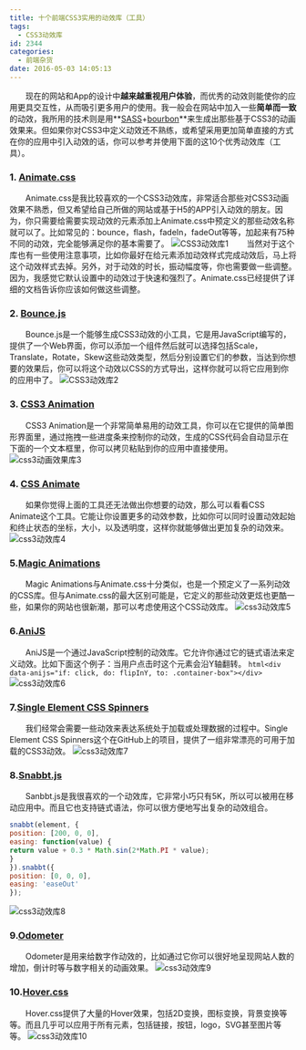 ```yaml
---
title: 十个前端CSS3实用的动效库（工具）
tags:
  - CSS3动效库
id: 2344
categories:
  - 前端杂货
date: 2016-05-03 14:05:13
---
```


&emsp;&emsp;现在的网站和App的设计中**越来越重视用户体验**，而优秀的动效则能使你的应用更具交互性，从而吸引更多用户的使用。我一般会在网站中加入一些**简单而一致**的动效，我所用的技术则是用**[SASS](http://sass-lang.com/)+[bourbon](http://bourbon.io/)**来生成出那些基于CSS3的动画效果来。但如果你对CSS3中定义动效还不熟练，或希望采用更加简单直接的方式在你的应用中引入动效的话，你可以参考并使用下面的这10个优秀动效库（工具）。
&nbsp;

### 1\. [Animate.css](http://daneden.github.io/animate.css/)

&emsp;&emsp;Animate.css是我比较喜欢的一个CSS3动效库，非常适合那些对CSS3动画效果不熟悉，但又希望给自己所做的网站或基于H5的APP引入动效的朋友。因为，你只需要给需要实现动效的元素添加上Animate.css中预定义的那些动效名称就可以了。比如常见的：bounce，flash，fadeIn，fadeOut等等，加起来有75种不同的动效，完全能够满足你的基本需要了。
![CSS3动效库1](http://www.npm8.com/wp-content/uploads/2016/05/1-660x430.png)
&emsp;&emsp;当然对于这个库也有一些使用注意事项，比如你最好在给元素添加动效样式完成动效后，马上将这个动效样式去掉。另外，对于动效的时长，振动幅度等，你也需要做一些调整。因为，我感觉它默认设置中的动效过于快速和强烈了。Animate.css已经提供了详细的文档告诉你应该如何做这些调整。
&nbsp;

### 2\. [Bounce.js](http://bouncejs.com/)

&emsp;&emsp;Bounce.js是一个能够生成CSS3动效的小工具，它是用JavaScript编写的，提供了一个Web界面，你可以添加一个组件然后就可以选择包括Scale，Translate，Rotate，Skew这些动效类型，然后分别设置它们的参数，当达到你想要的效果后，你可以将这个动效以CSS的方式导出，这样你就可以将它应用到你的应用中了。
![CSS3动效库2](http://www.npm8.com/wp-content/uploads/2016/05/2-660x396.png)
&nbsp;

### 3\. [CSS3 Animation](http://css3gen.com/css3-animation/)

&emsp;&emsp;CSS3 Animation是一个非常简单易用的动效工具，你可以在它提供的简单图形界面里，通过拖拽一些进度条来控制你的动效，生成的CSS代码会自动显示在下面的一个文本框里，你可以拷贝粘贴到你的应用中直接使用。
![css3动画效果库3](http://www.npm8.com/wp-content/uploads/2016/05/3.png)
&nbsp;

### 4\. [CSS Animate](http://cssanimate.com/)

&emsp;&emsp;如果你觉得上面的工具还无法做出你想要的动效，那么可以看看CSS Animate这个工具。它能让你设置更多的动效参数，比如你可以同时设置动效起始和终止状态的坐标，大小，以及透明度，这样你就能够做出更加复杂的动效来。
![css3动效库4](http://www.npm8.com/wp-content/uploads/2016/05/4-660x512.png)
&nbsp;

### 5.[Magic Animations](http://www.minimamente.com/example/magic_animations/)

&emsp;&emsp;Magic Animations与Animate.css十分类似，也是一个预定义了一系列动效的CSS库。但与Animate.css的最大区别可能是，它定义的那些动效更炫也更酷一些，如果你的网站也很新潮，那可以考虑使用这个CSS动效库。
![css3动效库5](http://www.npm8.com/wp-content/uploads/2016/05/5-660x339.png)
&nbsp;

### 6.[AniJS](http://anijs.github.io/)

&emsp;&emsp;AniJS是一个通过JavaScript控制的动效库。它允许你通过它的链式语法来定义动效。比如下面这个例子：当用户点击时这个元素会沿Y轴翻转。
```html<div data-anijs="if: click, do: flipInY, to: .container-box"></div>```
![css3动效库6](http://www.npm8.com/wp-content/uploads/2016/05/6-660x298.png)
&nbsp;

### 7.[Single Element CSS Spinners](http://projects.lukehaas.me/css-loaders/)

&emsp;&emsp;我们经常会需要一些动效来表达系统处于加载或处理数据的过程中。Single Element CSS Spinners这个在GitHub上的项目，提供了一组非常漂亮的可用于加载的CSS3动效。
![css3动效库7](http://www.npm8.com/wp-content/uploads/2016/05/7-660x337.png)
&nbsp;

### 8.[Snabbt.js](http://daniel-lundin.github.io/snabbt.js/)

&emsp;&emsp;Sanbbt.js是我很喜欢的一个动效库，它非常小巧只有5K，所以可以被用在移动应用中。而且它也支持链式语法，你可以很方便地写出复杂的动效组合。
```javascript
snabbt(element, {
position: [200, 0, 0],
easing: function(value) {
return value + 0.3 * Math.sin(2*Math.PI * value);
}
}).snabbt({
position: [0, 0, 0],
easing: 'easeOut'
});
```
![css3动效库8](http://www.npm8.com/wp-content/uploads/2016/05/8-660x292.png)
&nbsp;

### 9.[Odometer](http://github.hubspot.com/odometer/docs/welcome/)

&emsp;&emsp;Odometer是用来给数字作动效的，比如通过它你可以很好地呈现网站人数的增加，倒计时等与数字相关的动画效果。
![css3动效库9](http://www.npm8.com/wp-content/uploads/2016/05/9-660x338.png)
&nbsp;

### 10.[Hover.css](http://ianlunn.github.io/Hover/)

&emsp;&emsp;Hover.css提供了大量的Hover效果，包括2D变换，图标变换，背景变换等等。而且几乎可以应用于所有元素，包括链接，按钮，logo，SVG甚至图片等等。
![css3动效库10](http://www.npm8.com/wp-content/uploads/2016/05/10-660x212.png)